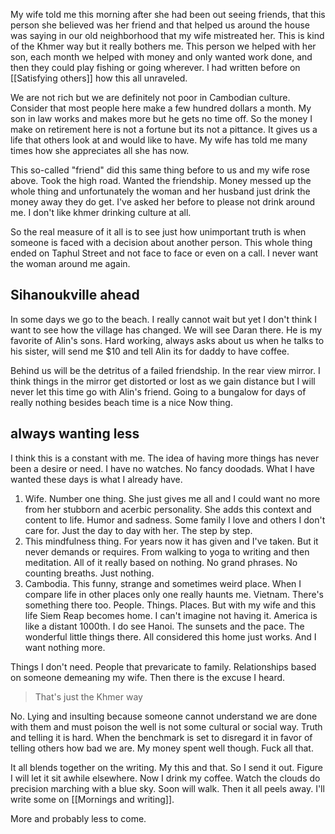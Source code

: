 My wife told me this morning after she had been out seeing friends, that this person she believed was her friend and that helped us around the house was saying in our old neighborhood that my wife mistreated her. This is kind of the Khmer way but it really bothers me. This person we helped with her son, each month we helped with money and only wanted work done, and then they could play fishing or going wherever. I had written before on [[Satisfying others]] how this all unraveled. 

We are not rich but we are definitely not poor in Cambodian culture. Consider that most people here make a few hundred dollars a month. My son in law  works and makes more but he gets no time off. So the money I make on retirement here is not a fortune but its not a pittance. It gives us a life that others look at and would like to have. My wife has told me many times how she appreciates all she has now.

This so-called "friend" did this same thing before to us and my wife rose above. Took the high road. Wanted the friendship. Money messed up the whole thing and unfortunately the woman and her husband just drink the money away they do get. I've asked her before to please not drink around me. I don't like khmer drinking culture at all.

So the real measure of it all is to see just how unimportant truth is when someone is faced with a decision about another person. This whole thing ended on Taphul Street and not face to face or even on a call. I never want the woman around me again. 

## Sihanoukville ahead

In some days we go to the beach. I really cannot wait but yet I don't think I want to see how the village has changed. We will see Daran there. He is my favorite of Alin's sons. Hard working, always asks about us when he talks to his sister, will send me $10 and tell Alin its for daddy to have coffee.

Behind us will be the detritus of a failed friendship. In the rear view mirror.  I think things in the mirror get distorted or lost as we gain distance but I will never let this time go with Alin's friend. Going to a bungalow for days of really nothing besides beach time is a nice Now thing. 

## always wanting less

I think this is a constant with me. The idea of having more things has never been a desire or need. I have no watches. No fancy doodads. What I have wanted these days is what I already have. 

1. Wife. Number one thing. She just gives me all and I could want no more from her stubborn and acerbic personality. She adds this context and content to life. Humor and sadness. Some family I love and others I don't care for. Just the day to day with her. The step by step. 
2. This mindfulness thing. For years now it has given and I've taken. But it never demands or requires. From walking to yoga to writing and then meditation. All of it really based on nothing. No grand phrases. No counting breaths. Just nothing. 
3. Cambodia. This funny, strange and sometimes weird place. When I compare life in other places only one really haunts me. Vietnam. There's something there too. People. Things. Places. But with my wife and this life Siem Reap becomes home. I can't imagine not having it.  America is like a distant 1000th. I do see Hanoi. The sunsets and the pace. The wonderful little things there. All considered this home just works. And I want nothing more. 

Things I don't need. People that prevaricate to family. Relationships based on someone demeaning my wife. Then there is the excuse I heard. 

> That's just the Khmer way 

No. Lying and insulting because someone cannot understand we are done with them and must poison the well is not some cultural or social way. Truth and telling it is hard. When the benchmark is set to disregard it in favor of telling others how bad we are. My money spent well though. Fuck all that. 

It all blends together on the writing. My this and that. So I send it out. Figure I will let it sit awhile elsewhere. Now I drink my coffee. Watch the clouds do precision marching with a blue sky. Soon will walk. Then it all peels away. I'll write some on [[Mornings and writing]]. 

More and probably less to come. 


